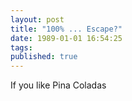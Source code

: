 ```yaml
---
layout: post
title: "100% ... Escape?"
date: 1989-01-01 16:54:25
tags:
published: true
---
```


If you like Pina Coladas

